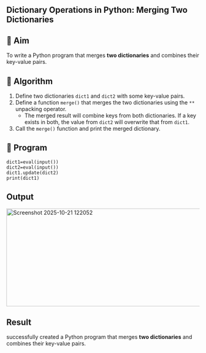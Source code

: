 ## Dictionary Operations in Python: Merging Two Dictionaries

## 🎯 Aim
To write a Python program that merges **two dictionaries** and combines their key-value pairs.

## 🧠 Algorithm
1. Define two dictionaries `dict1` and `dict2` with some key-value pairs.
2. Define a function `merge()` that merges the two dictionaries using the `**` unpacking operator.
   - The merged result will combine keys from both dictionaries. If a key exists in both, the value from `dict2` will overwrite that from `dict1`.
3. Call the `merge()` function and print the merged dictionary.

## 🧾 Program
```
dict1=eval(input())
dict2=eval(input())
dict1.update(dict2)
print(dict1)
```

## Output
<img width="1027" height="255" alt="Screenshot 2025-10-21 122052" src="https://github.com/user-attachments/assets/944fe645-9e64-4164-ae3c-9869f36daaf1" />

## Result
successfully created  a Python program that merges **two dictionaries** and combines their key-value pairs.
